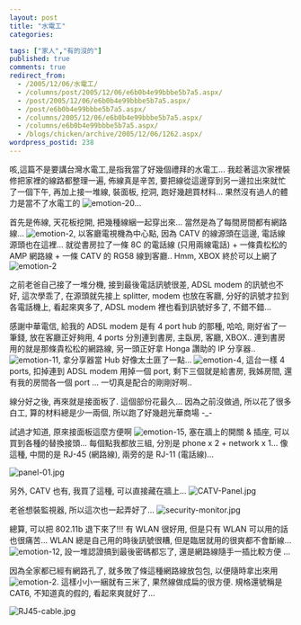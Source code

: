 ```yaml
---
layout: post
title: "水電工"
categories:

tags: ["家人","有的沒的"]
published: true
comments: true
redirect_from:
  - /2005/12/06/水電工/
  - /columns/post/2005/12/06/e6b0b4e99bbbe5b7a5.aspx/
  - /post/2005/12/06/e6b0b4e99bbbe5b7a5.aspx/
  - /post/e6b0b4e99bbbe5b7a5.aspx/
  - /columns/2005/12/06/e6b0b4e99bbbe5b7a5.aspx/
  - /columns/e6b0b4e99bbbe5b7a5.aspx/
  - /blogs/chicken/archive/2005/12/06/1262.aspx/
wordpress_postid: 238
---
```


咳,這篇不是要講台灣水電工,是指我當了好幾個禮拜的水電工... 我趁著這次家裡裝修把家裡的線路都整理一遍, 佈線真是辛苦, 要把線從這邊穿到另一邊拉出來就忙了一個下午, 再加上接一堆線, 裝面板, 挖洞, 跑好幾趟買材料... 果然沒有過人的體力是當不了水電工的 ![emotion-20](/images/2005-12-06-electrician-work/emotion-20.gif)...

<!--more-->

首先是佈線, 天花板挖開, 把幾種線綑一起穿出來... 當然是為了每間房間都有網路線... ![emotion-2](/images/2005-12-06-electrician-work/emotion-2.gif), 以客廳電視機為中心點, 因為 CATV 的線源頭在這邊, 電話線源頭也在這裡... 就從書房拉了一條 8C 的電話線 (只用兩線電話) + 一條貴松松的 AMP 網路線 + 一條 CATV 的 RG58 線到客廳.. Hmm, XBOX 終於可以上網了 ![emotion-2](/images/2005-12-06-electrician-work/emotion-2.gif)

之前老爸自己接了一堆分機, 接到最後電話訊號很差, ADSL modem 的訊號也不好, 這次學乖了, 在源頭就先接上 splitter, modem 也放在客廳, 分好的訊號才拉到各電話機上, 看起來爽多了, ADSL modem 裡也看到訊號好多了, 不錯不錯...

感謝中華電信, 給我的 ADSL modem 是有 4 port hub 的那種, 哈哈, 剛好省了一筆錢, 放在客廳正好夠用, 4 ports 分別連到書房, 主臥房, 客廳, XBOX.. 連到書房用的就是那條貴松松的網路線, 另一頭正好拿 Honga 讚助的 IP 分享器.. ![emotion-11](/images/2005-12-06-electrician-work/emotion-11.gif), 拿分享器當 Hub 好像太土匪了一點... ![emotion-4](/images/2005-12-06-electrician-work/emotion-4.gif), 這台一樣 4 ports, 扣掉連到 ADSL modem 用掉一個 port, 剩下三個就是給書房, 我姊房間, 還有我的房間各一個 port ... 一切真是配合的剛剛好啊..

線分好之後, 再來就是接面板了. 這個部份花最久... 因為之前沒做過, 所以花了很多白工, 算的材料總是少一兩個, 所以跑了好幾趟光華商場 -_-

試過才知道, 原來接面板這麼方便啊 ![emotion-15](/images/2005-12-06-electrician-work/emotion-15.gif), 塞在牆上的開關 & 插座, 可以買到各種的替換接頭... 每個點我都放三組, 分別是 phone x 2 + network x 1... 像這種, 中間的是 RJ-45 (網路線), 兩旁的是 RJ-11 (電話線)...

![panel-01.jpg](/images/2005-12-06-electrician-work/panel-01.jpg)

另外, CATV 也有, 我買了這種, 可以直接藏在牆上... ![CATV-Panel.jpg](/images/2005-12-06-electrician-work/CATV-Panel.jpg)

老爸想裝監視器, 所以這次也一起弄好了... ![security-monitor.jpg](/images/2005-12-06-electrician-work/security-monitor.jpg)

總算, 可以把 802.11b 退下來了!!! 有 WLAN 很好用, 但是只有 WLAN 可以用的話也很痛苦... WLAN 總是自己用的時後訊號很糟, 但是臨居就用的很爽都不會斷線... ![emotion-12](/images/2005-12-06-electrician-work/emotion-12.gif), 設一堆認證搞到最後密碼都忘了, 還是網路線隨手一插比較方便 ...

因為全家都已經有網路孔了, 就多敗了條這種網路線放包包, 以便隨時拿出來用 ![emotion-2](/images/2005-12-06-electrician-work/emotion-2.gif). 這樣小小一綑就有三米了, 果然線做成扁的很方便. 規格還號稱是 CAT6, 不知道真的假的, 看起來爽就好了...

![RJ45-cable.jpg](/images/2005-12-06-electrician-work/RJ45-cable.jpg)
